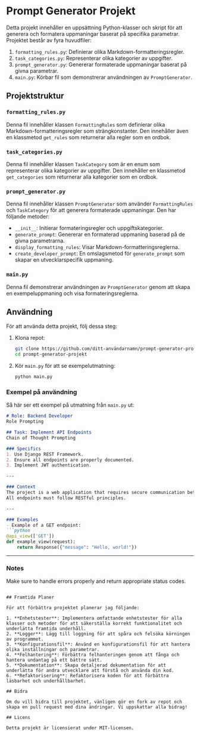 
# Prompt Generator Projekt

Detta projekt innehåller en uppsättning Python-klasser och skript för att generera och formatera uppmaningar baserat på specifika parametrar. Projektet består av fyra huvudfiler:

1. `formatting_rules.py`: Definierar olika Markdown-formatteringsregler.
2. `task_categories.py`: Representerar olika kategorier av uppgifter.
3. `prompt_generator.py`: Genererar formaterade uppmaningar baserat på givna parametrar.
4. `main.py`: Körbar fil som demonstrerar användningen av `PromptGenerator`.

## Projektstruktur

### `formatting_rules.py`

Denna fil innehåller klassen `FormattingRules` som definierar olika Markdown-formatteringsregler som strängkonstanter. Den innehåller även en klassmetod `get_rules` som returnerar alla regler som en ordbok.

### `task_categories.py`

Denna fil innehåller klassen `TaskCategory` som är en enum som representerar olika kategorier av uppgifter. Den innehåller en klassmetod `get_categories` som returnerar alla kategorier som en ordbok.

### `prompt_generator.py`

Denna fil innehåller klassen `PromptGenerator` som använder `FormattingRules` och `TaskCategory` för att generera formaterade uppmaningar. Den har följande metoder:
- `__init__`: Initierar formateringsregler och uppgiftskategorier.
- `generate_prompt`: Genererar en formaterad uppmaning baserad på de givna parametrarna.
- `display_formatting_rules`: Visar Markdown-formatteringsreglerna.
- `create_developer_prompt`: En omslagsmetod för `generate_prompt` som skapar en utvecklarspecifik uppmaning.

### `main.py`

Denna fil demonstrerar användningen av `PromptGenerator` genom att skapa en exempeluppmaning och visa formateringsreglerna.

## Användning

För att använda detta projekt, följ dessa steg:

1. Klona repot:
   ```bash
   git clone https://github.com/ditt-användarnamn/prompt-generator-projekt.git
   cd prompt-generator-projekt
   ```

2. Kör `main.py` för att se exempelutmatning:
   ```bash
   python main.py
   ```

### Exempel på användning

Så här ser ett exempel på utmatning från `main.py` ut:

```markdown
# Role: Backend Developer
Role Prompting

## Task: Implement API Endpoints
Chain of Thought Prompting

### Specifics
1. Use Django REST Framework.
2. Ensure all endpoints are properly documented.
3. Implement JWT authentication.

---

### Context
The project is a web application that requires secure communication between the client and server. 
All endpoints must follow RESTful principles.

---

### Examples
- Example of a GET endpoint:
```python
@api_view(['GET'])
def example_view(request):
    return Response({"message": "Hello, world!"})
```

***

### Notes
Make sure to handle errors properly and return appropriate status codes.
```

## Framtida Planer

För att förbättra projektet planerar jag följande:

1. **Enhetstester**: Implementera omfattande enhetstester för alla klasser och metoder för att säkerställa korrekt funktionalitet och underlätta framtida underhåll.
2. **Logger**: Lägg till loggning för att spåra och felsöka körningen av programmet.
3. **Konfigurationsfil**: Använd en konfigurationsfil för att hantera olika inställningar och parametrar.
4. **Felhantering**: Förbättra felhanteringen genom att fånga och hantera undantag på ett bättre sätt.
5. **Dokumentation**: Skapa detaljerad dokumentation för att underlätta för andra utvecklare att förstå och använda din kod.
6. **Refaktorisering**: Refaktorisera koden för att förbättra läsbarhet och underhållbarhet.

## Bidra

Om du vill bidra till projektet, vänligen gör en fork av repot och skapa en pull request med dina ändringar. Vi uppskattar alla bidrag!

## Licens

Detta projekt är licensierat under MIT-licensen.
